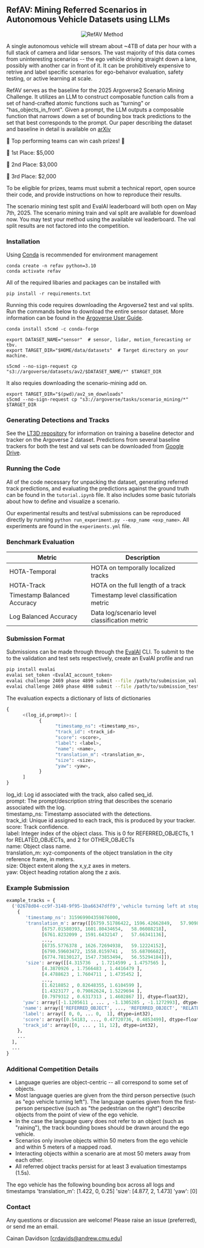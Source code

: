 ## RefAV: Mining Referred Scenarios in Autonomous Vehicle Datasets using LLMs

<p align="center">
  <img src="figures/baseline.pdf" alt="RefAV Method">
</p>

A single autonomous vehicle will stream about ~4TB of data per hour with a full stack of camera and lidar sensors. The vast majority of this data comes from uninteresting scenarios -- the ego vehicle driving straight down a lane, possibly with another car in front of it. It can be prohibitively expensive to retrive and label specific scenarios for ego-behaivor evaluation, safety testing, or active learning at scale.

RefAV serves as the baseline for the 2025 Argoverse2 Scenario Mining Challenge. It utilizes an LLM to construct composable function calls from a set of hand-crafted atomic functions such as "turning" or "has_objects_in_front". Given a prompt, the LLM outputs a composable function that narrows down a set of bounding box track predictions to the set that best corresponds to the prompt. Our paper describing the dataset and baseline in detail is available on [arXiv](https://arxiv.org/pdf/2505.20981)  

:rotating_light: Top performing teams can win cash prizes! :rotating_light:

:1st_place_medal: 1st Place: $5,000

:2nd_place_medal: 2nd Place: $3,000

:3rd_place_medal: 3rd Place: $2,000

To be eligible for prizes, teams must submit a technical report, open source their code, and provide instructions on how to reproduce their results. 

The scenario mining test split and EvalAI leaderboard will both open on May 7th, 2025. The scenario mining train and val split are available for download now. You may test your method using the available val leaderboard. The val split results are not factored into the competition. 

### Installation

Using [Conda](https://anaconda.org/anaconda/conda) is recommended for environment management
```
conda create -n refav python=3.10
conda activate refav
```

All of the required libaries and packages can be installed with

```
pip install -r requirements.txt
```

Running this code requires downloading the Argoverse2 test and val splits. Run the commands below to download the entire sensor dataset.
More information can be found in the [Argoverse User Guide](https://argoverse.github.io/user-guide/getting_started.html#downloading-the-data).
```
conda install s5cmd -c conda-forge

export DATASET_NAME="sensor"  # sensor, lidar, motion_forecasting or tbv.
export TARGET_DIR="$HOME/data/datasets"  # Target directory on your machine.

s5cmd --no-sign-request cp "s3://argoverse/datasets/av2/$DATASET_NAME/*" $TARGET_DIR
```
It also requies downloading the scenario-mining add on. 
```
export TARGET_DIR="$(pwd)/av2_sm_downloads"
s5cmd --no-sign-request cp "s3://argoverse/tasks/scenario_mining/*" $TARGET_DIR
```

### Generating Detections and Tracks
See the [LT3D repository](https://github.com/neeharperi/LT3D) for information on training a baseline detector and tracker on the Argoverse 2 dataset. Predictions from several baseline trackers for both the test and val sets can be downloaded from [Google Drive](https://drive.google.com/file/d/1X19D5pBBO56eb_kvPOePLLhHDCsY0yql/view).

### Running the Code

All of the code necessary for unpacking the dataset, generating referred track predictions,
and evaluating the predictions against the ground truth can be found in the `tutorial.ipynb` file.
It also includes some basic tutorials about how to define and visualize a scenario.

Our experimental results and test/val submissions can be reproduced directly by running `python run_experiment.py --exp_name <exp_name>`. All experiments are found in the `experiments.yml` file.

### Benchmark Evaluation

| **Metric** | **Description** |
|------------|-----------------|
| HOTA-Temporal | HOTA on temporally localized tracks |
| HOTA-Track | HOTA on the full length of a track |
| Timestamp Balanced Accuracy | Timestamp level classification metric |
| Log Balanced Accuracy | Data log/scenario level classification metric |

### Submission Format

Submissions can be made through through the [EvalAI](https://eval.ai/) CLI. To submit to the to the validation and test sets respectively, create an EvalAI profile and run
```bash
pip install evalai
evalai set_token <EvalAI_account_token>
evalai challenge 2469 phase 4899 submit --file /path/to/submission_val.pkl --large
evalai challenge 2469 phase 4898 submit --file /path/to/submission_test.pkl --large
```

The evaluation expects a dictionary of lists of dictionaries
```python
{
      <(log_id,prompt)>: [
            {
                  "timestamp_ns": <timestamp_ns>,
                  "track_id": <track_id>
                  "score": <score>,
                  "label": <label>,
                  "name": <name>,
                  "translation_m": <translation_m>,
                  "size": <size>,
                  "yaw": <yaw>,
            }
      ]
}
```

log_id: Log id associated with the track, also called seq_id.  
prompt: The prompt/description string that describes the scenario associated with the log.  
timestamp_ns: Timestamp associated with the detections.  
track_id: Unique id assigned to each track, this is produced by your tracker.  
score: Track confidence.  
label: Integer index of the object class. This is 0 for REFERRED_OBJECTs, 1 for RELATED_OBJECTs, and 2 for OTHER_OBJECTs  
name: Object class name.  
translation_m: xyz-components of the object translation in the city reference frame, in meters.  
size: Object extent along the x,y,z axes in meters.  
yaw: Object heading rotation along the z axis.  

### Example Submission
```python
example_tracks = {
  ('02678d04-cc9f-3148-9f95-1ba66347dff9','vehicle turning left at stop sign'): [
    {
       'timestamp_ns': 315969904359876000,
       'translation_m': array([[6759.51786422, 1596.42662849,   57.90987307],
             [6757.01580393, 1601.80434654,   58.06088218],
             [6761.8232099 , 1591.6432147 ,   57.66341136],
             ...,
             [6735.5776378 , 1626.72694938,   59.12224152],
             [6790.59603472, 1558.0159741 ,   55.68706682],
             [6774.78130127, 1547.73853494,   56.55294184]]),
       'size': array([[4.315736  , 1.7214599 , 1.4757565 ],
             [4.3870926 , 1.7566483 , 1.4416479 ],
             [4.4788623 , 1.7604711 , 1.4735452 ],
             ...,
             [1.6218852 , 0.82648355, 1.6104599 ],
             [1.4323177 , 0.79862624, 1.5229694 ],
             [0.7979312 , 0.6317313 , 1.4602867 ]], dtype=float32),
      'yaw': array([-1.1205611 , ... , -1.1305285 , -1.1272993], dtype=float32),
      'name': array(['REFERRED_OBJECT', ..., 'REFERRED_OBJECT', 'RELATED_OBJECT'], dtype='<U31'),
      'label': array([ 0, 0, ... 0,  1], dtype=int32),
      'score': array([0.54183, ..., 0.47720736, 0.4853499], dtype=float32),
      'track_id': array([0, ... , 11, 12], dtype=int32),
    },
    ...
  ],
  ...
}
```

### Additional Competition Details

* Language queries are object-centric -- all correspond to some set of objects.
* Most language queries are given from the third person persective (such as "ego vehicle turning left"). The language queries given from the first-person perspective (such as "the pedestrian on the right") describe objects from the point of view of the ego vehicle.
* In the case the language query does not refer to an object (such as "raining"), the track bounding boxes should be drawn around the ego vehicle.
* Scenarios only involve objects within 50 meters from the ego vehicle and within 5 meters of a mapped road.
* Interacting objects within a scenario are at most 50 meters away from each other. 
* All referred object tracks persist for at least 3 evaluation timestamps (1.5s).
  
The ego vehicle has the following bounding box across all logs and timestamps
'translation_m': [1.422, 0, 0.25]
'size': [4.877, 2, 1.473]
'yaw': [0]

### Contact 

Any questions or discussion are welcome! Please raise an issue (preferred), or send me an email.

Cainan Davidson [crdavids@andrew.cmu.edu]

